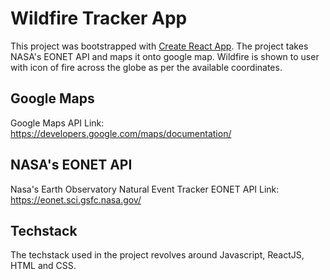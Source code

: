 # Wildfire Tracker App

This project was bootstrapped with [Create React App](https://github.com/facebook/create-react-app).
The project takes NASA's EONET API and maps it onto google map.
Wildfire is shown to user with icon of fire across the globe as per the available coordinates.

## Google Maps

Google Maps API Link: https://developers.google.com/maps/documentation/

## NASA's EONET API

Nasa's Earth Observatory Natural Event Tracker EONET API Link: https://eonet.sci.gsfc.nasa.gov/

## Techstack

The techstack used in the project revolves around Javascript, ReactJS, HTML and CSS.
